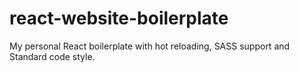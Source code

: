 # react-website-boilerplate
My personal React boilerplate with hot reloading, SASS support and Standard code style.

